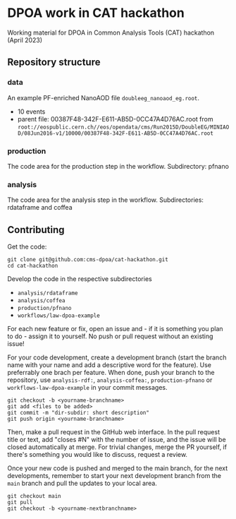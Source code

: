 # DPOA work in CAT hackathon

Working material for DPOA in Common Analysis Tools (CAT) hackathon (April 2023)

## Repository structure

### data
An example PF-enriched NanoAOD file `doubleeg_nanoaod_eg.root`.
- 10 events
- parent file: 00387F48-342F-E611-AB5D-0CC47A4D76AC.root from `root://eospublic.cern.ch//eos/opendata/cms/Run2015D/DoubleEG/MINIAOD/08Jun2016-v1/10000/00387F48-342F-E611-AB5D-0CC47A4D76AC.root`

### production

The code area for the production step in the workflow. 
Subdirectory: pfnano

### analysis

The code area for the analysis step in the workflow. 
Subdirectories: rdataframe and coffea

## Contributing

Get the code:

```
git clone git@github.com:cms-dpoa/cat-hackathon.git
cd cat-hackathon
```

Develop the code in the respective subdirectories
- `analysis/rdataframe`
- `analysis/coffea`
- `production/pfnano`
- `workflows/law-dpoa-example`

For each new feature or fix, open an issue and - if it is something you plan to do - assign it to yourself. No push or pull request without an existing issue!

For your code development, create a development branch (start the branch name with your name and add a descriptive word for the feature). Use preferrably one brach per feature. When done, push your branch to the repository, use `analysis-rdf:`, `analysis-coffea:`, `production-pfnano` or `workflows-law-dpoa-example` in your commit messages. 

```
git checkout -b <yourname-branchname>
git add <files to be added>
git commit -m "dir-subdir: short description"
git push origin <yourname-branchname>
```

Then, make a pull request in the GitHub web interface. In the pull request title or text, add "closes #N" with the number of issue, and the issue will be closed automatically at merge. For trivial changes, merge the PR yourself, if there's something you would like to discuss, request a review.

Once your new code is pushed and merged to the main branch, for the next developments, remember to start your next development branch from the `main` branch and pull the updates to your local area.

```
git checkout main
git pull
git checkout -b <yourname-nextbranchname>
```




